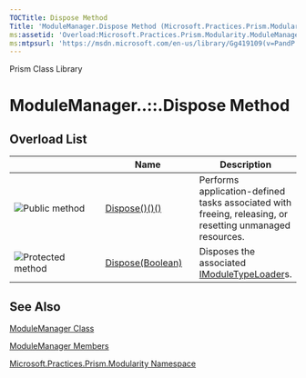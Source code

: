 ```yaml
---
TOCTitle: Dispose Method
Title: 'ModuleManager.Dispose Method (Microsoft.Practices.Prism.Modularity)'
ms:assetid: 'Overload:Microsoft.Practices.Prism.Modularity.ModuleManager.Dispose'
ms:mtpsurl: 'https://msdn.microsoft.com/en-us/library/Gg419109(v=PandP.50)'
---
```


Prism Class Library

ModuleManager..::.Dispose Method
================================


Overload List
-------------

<span id="overloadMembersTableToggle"></span>
<table>
<colgroup>
<col width="33%" />
<col width="33%" />
<col width="33%" />
</colgroup>
<thead>
<tr class="header">
<th> </th>
<th>Name</th>
<th>Description</th>
</tr>
</thead>
<tbody>
<tr class="odd">
<td><img src="https://msdn.microsoft.com/en-us/Gg419109.pubmethod(en-us,PandP.50).gif" title="Public method" /></td>
<td><a href="https://msdn.microsoft.com/m:microsoft.practices.prism.modularity.modulemanager.dispose">Dispose()()()</a></td>
<td><div class="summary">
Performs application-defined tasks associated with freeing, releasing, or resetting unmanaged resources.
</div></td>
</tr>
<tr class="even">
<td><img src="https://msdn.microsoft.com/en-us/Gg419109.protmethod(en-us,PandP.50).gif" title="Protected method" /></td>
<td><a href="https://msdn.microsoft.com/m:microsoft.practices.prism.modularity.modulemanager.dispose(system.boolean)">Dispose(Boolean)</a></td>
<td><div class="summary">
Disposes the associated <a href="https://msdn.microsoft.com/t:microsoft.practices.prism.modularity.imoduletypeloader">IModuleTypeLoader</a>s.
</div></td>
</tr>
</tbody>
</table>

See Also
--------

<span id="seeAlsoToggle"></span>
[ModuleManager Class](https://msdn.microsoft.com/t:microsoft.practices.prism.modularity.modulemanager)

[ModuleManager Members](https://msdn.microsoft.com/allmembers.t:microsoft.practices.prism.modularity.modulemanager)

[Microsoft.Practices.Prism.Modularity Namespace](https://msdn.microsoft.com/n:microsoft.practices.prism.modularity)
